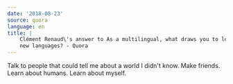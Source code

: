 ```yaml
---
date: '2018-08-23'
source: quora
language: en
title: |
    Clément Renaud\'s answer to As a multilingual, what draws you to learn
    new languages? - Quora
---
```


Talk to people that could tell me about a world I didn\'t know. Make
friends. Learn about humans. Learn about myself.
